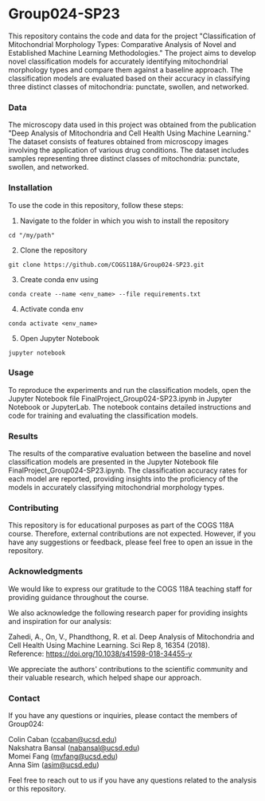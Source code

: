 # Group024-SP23

This repository contains the code and data for the project "Classification of Mitochondrial Morphology Types: Comparative Analysis of Novel and Established Machine Learning Methodologies." The project aims to develop novel classification models for accurately identifying mitochondrial morphology types and compare them against a baseline approach. The classification models are evaluated based on their accuracy in classifying three distinct classes of mitochondria: punctate, swollen, and networked.

### Data
The microscopy data used in this project was obtained from the publication "Deep Analysis of Mitochondria and Cell Health Using Machine Learning." The dataset consists of features obtained from microscopy images involving the application of various drug conditions. The dataset includes samples representing three distinct classes of mitochondria: punctate, swollen, and networked.

### Installation
To use the code in this repository, follow these steps:

1. Navigate to the folder in which you wish to install the repository
```
cd "/my/path"
```
2. Clone the repository
```
git clone https://github.com/COGS118A/Group024-SP23.git
```
3. Create conda env using 
```
conda create --name <env_name> --file requirements.txt
```
4. Activate conda env
```
conda activate <env_name>
```
5. Open Jupyter Notebook
```
jupyter notebook
```

### Usage
To reproduce the experiments and run the classification models, open the Jupyter Notebook file FinalProject_Group024-SP23.ipynb in Jupyter Notebook or JupyterLab. The notebook contains detailed instructions and code for training and evaluating the classification models.

### Results
The results of the comparative evaluation between the baseline and novel classification models are presented in the Jupyter Notebook file FinalProject_Group024-SP23.ipynb. The classification accuracy rates for each model are reported, providing insights into the proficiency of the models in accurately classifying mitochondrial morphology types.

### Contributing
This repository is for educational purposes as part of the COGS 118A course. Therefore, external contributions are not expected. However, if you have any suggestions or feedback, please feel free to open an issue in the repository.

### Acknowledgments

We would like to express our gratitude to the COGS 118A teaching staff for providing guidance throughout the course.

We also acknowledge the following research paper for providing insights and inspiration for our analysis:

Zahedi, A., On, V., Phandthong, R. et al. Deep Analysis of Mitochondria and Cell Health Using Machine Learning. Sci Rep 8, 16354 (2018).\
Reference: https://doi.org/10.1038/s41598-018-34455-y

We appreciate the authors' contributions to the scientific community and their valuable research, which helped shape our approach.

### Contact
If you have any questions or inquiries, please contact the members of Group024:

Colin Caban (ccaban@ucsd.edu)\
Nakshatra Bansal (nabansal@ucsd.edu)\
Momei Fang (mvfang@ucsd.edu)\
Anna Sim (asim@ucsd.edu)

Feel free to reach out to us if you have any questions related to the analysis or this repository.
